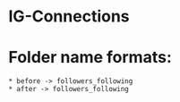 # IG-Connections

# Folder name formats:
    * before -> followers_following
    * after -> followers_following
